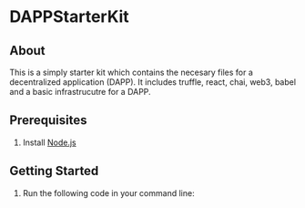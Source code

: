 # DAPPStarterKit

## About
This is a simply starter kit which contains the necesary files for a decentralized application (DAPP). It includes truffle, react, chai, web3, babel and a basic infrastrucutre for a DAPP. 

## Prerequisites

1. Install [Node.js](https://nodejs.org/en/download/)

## Getting Started

1. Run the following code in your command line:



